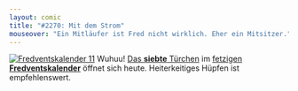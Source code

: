 ```yaml
---
layout: comic
title: "#2270: Mit dem Strom"
mouseover: "Ein Mitläufer ist Fred nicht wirklich. Eher ein Mitsitzer."
---
```


<a href="http://www.fonflatter.de/der-fetzige-fredventskalender-2011/" title="Fredventskalender 11"><img src="http://www.fonflatter.de/adv11/fredventskalender_banner.png" alt="Fredventskalender 11" /></a>
Wuhuu! <a href="http://www.fonflatter.de/2011/12/07/das-7-turchen" title="Fredventskalender 2011">Das <strong>siebte</strong> Türchen</a> im <a href="http://www.fonflatter.de/der-fetzige-fredventskalender-2011/" title="Fredventskalender 2011">fetzigen <strong>Fredventskalender</strong></a> öffnet sich heute. Heiterkeitiges Hüpfen ist empfehlenswert.

